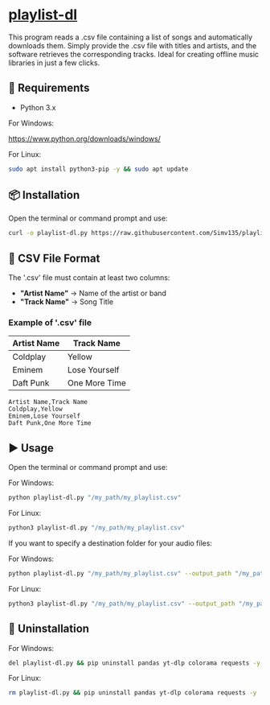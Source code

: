# [playlist-dl](https://raw.githubusercontent.com/Simv135/playlist-dl/refs/heads/main/playlist-dl.py)
This program reads a .csv file containing a list of songs and automatically downloads them. Simply provide the .csv file with titles and artists, and the software retrieves the corresponding tracks. Ideal for creating offline music libraries in just a few clicks.

## 📌 Requirements
- Python 3.x

For Windows:

https://www.python.org/downloads/windows/

For Linux:
```bash
sudo apt install python3-pip -y && sudo apt update
```

## 📦 Installation

Open the terminal or command prompt and use:
```bash
curl -o playlist-dl.py https://raw.githubusercontent.com/Simv135/playlist-dl/refs/heads/main/playlist-dl.py
```

## 📄 CSV File Format
The '.csv' file must contain at least two columns:
- **"Artist Name"** → Name of the artist or band
- **"Track Name"** → Song Title

### Example of '.csv' file

| Artist Name  | Track Name |
| ------------- | ------------- |
| Coldplay  | Yellow  |
| Eminem  | Lose Yourself  |
| Daft Punk  | One More Time  |

```csv
Artist Name,Track Name
Coldplay,Yellow
Eminem,Lose Yourself
Daft Punk,One More Time
```

## ▶️ Usage
Open the terminal or command prompt and use:

For Windows:
```bash
python playlist-dl.py "/my_path/my_playlist.csv"
```
For Linux:
```bash
python3 playlist-dl.py "/my_path/my_playlist.csv"
```

If you want to specify a destination folder for your audio files:

For Windows:
```bash
python playlist-dl.py "/my_path/my_playlist.csv" --output_path "/my_path/Music"
```
For Linux:
```bash
python3 playlist-dl.py "/my_path/my_playlist.csv" --output_path "/my_path/Music"
```

## 🚨 Uninstallation
For Windows:
```bash
del playlist-dl.py && pip uninstall pandas yt-dlp colorama requests -y
```
For Linux:
```bash
rm playlist-dl.py && pip uninstall pandas yt-dlp colorama requests -y
```
